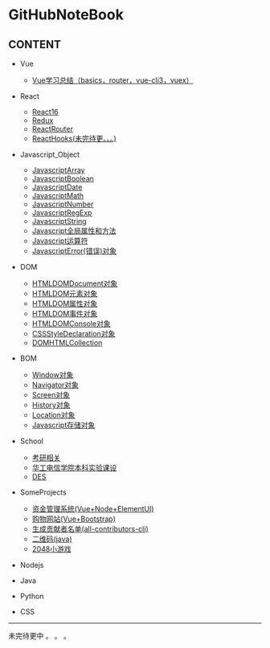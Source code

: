 # GitHubNoteBook

## CONTENT

- Vue
  - [Vue学习总结（basics，router，vue-cli3，vuex）](./Vue/Vue学习总结.md)

- React
  - [React16](./React/React16.md)
  - [Redux](./React/Redux.md)
  - [ReactRouter](./React/ReactRouter.md)
  - [ReactHooks(未完待更。。。)](./React/ReactHooks.md)

- Javascript_Object
  - [JavascriptArray](./Javascript_Object/JavascriptArray.md)
  - [JavascriptBoolean](./Javascript_Object/JavascriptBoolean.md)
  - [JavascriptDate](./Javascript_Object/JavascriptDate.md)
  - [JavascriptMath](./Javascript_Object/JavascriptMath.md)
  - [JavascriptNumber](./Javascript_Object/JavascriptNumber.md)
  - [JavascriptRegExp](./Javascript_Object/JavascriptRegExp.md)
  - [JavascriptString](./Javascript_Object/JavascriptString.md)
  - [Javascript全局属性和方法](./Javascript_Object/Javascript全局属性和方法.md)
  - [Javascript运算符](./Javascript_Object/Javascript运算符.md)
  - [JavascriptError(错误)对象](./Javascript_Object/JavascriptError(错误)对象.md)

- DOM
  - [HTMLDOMDocument对象](./DOM/HTMLDOMDocument对象.md)
  - [HTMLDOM元素对象](./DOM/HTMLDOM元素对象.md)
  - [HTMLDOM属性对象](./DOM/HTMLDOM属性对象.md)
  - [HTMLDOM事件对象](./DOM/HTMLDOM事件对象.md)
  - [HTMLDOMConsole对象](./DOM/HTMLDOMConsole对象.md)
  - [CSSStyleDeclaration对象](./DOM/CSSStyleDeclaration对象.md)
  - [DOMHTMLCollection](./DOM/DOMHTMLCollection.md)

- BOM
  - [Window对象](./BOM/Window对象.md)
  - [Navigator对象](./BOM/Navigator对象.md)
  - [Screen对象](./BOM/Screen对象.md)
  - [History对象](./BOM/History对象.md)
  - [Location对象](./BOM/Location对象.md)
  - [Javascript存储对象](./BOM/Javascript存储对象.md)

- School
  - [考研相关](./School/考研相关.md)
  - [华工电信学院本科实验课设](./School/华工电信学院本科实验课设.md)
  - [DES](./School/DES.md)

- SomeProjects
  - [资金管理系统(Vue+Node+ElementUI)](./SomeProjects/CapitalManagementSystem.md)
  - [购物网站(Vue+Bootstrap)](./SomeProjects/vue-dashboard.md)
  - [生成贡献者名单(all-contributors-cli)](./SomeProjects/contributor.md)
  - [二维码(java)](./SomeProjects/javaQRCode.md)
  - [2048小游戏](./SomeProjects/2048.md)

- Nodejs

- Java

- Python

- CSS

* * *

未完待更中 。 。 。